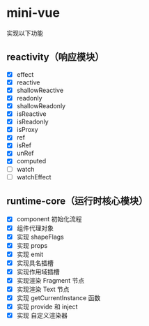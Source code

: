 # mini-vue

实现以下功能

## reactivity（响应模块）

- [x] effect
- [x] reactive
- [x] shallowReactive
- [x] readonly
- [x] shallowReadonly
- [x] isReactive
- [x] isReadonly
- [x] isProxy
- [x] ref
- [x] isRef
- [x] unRef
- [x] computed
- [ ] watch
- [ ] watchEffect

## runtime-core（运行时核心模块）

- [x] component 初始化流程
- [x] 组件代理对象
- [x] 实现 shapeFlags
- [x] 实现 props
- [x] 实现 emit
- [x] 实现具名插槽
- [x] 实现作用域插槽
- [x] 实现渲染 Fragment 节点
- [x] 实现渲染 Text 节点
- [x] 实现 getCurrentInstance 函数
- [x] 实现 provide 和 inject
- [x] 实现 自定义渲染器
